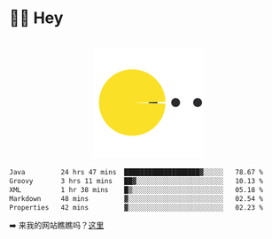 
# 👋🏻 Hey
<div align="center">
	<br>
	<img src="https://raw.githubusercontent.com/Aniket965/Aniket965/master/pacman.svg?sanitize=true" width="200" height="200">
	<br>
</div>

<!--START_SECTION:waka-->
```text
Java         24 hrs 47 mins  ███████████████████▓░░░░░   78.67 % 
Groovy       3 hrs 11 mins   ██▓░░░░░░░░░░░░░░░░░░░░░░   10.13 % 
XML          1 hr 38 mins    █▒░░░░░░░░░░░░░░░░░░░░░░░   05.18 % 
Markdown     48 mins         ▓░░░░░░░░░░░░░░░░░░░░░░░░   02.54 % 
Properties   42 mins         ▓░░░░░░░░░░░░░░░░░░░░░░░░   02.23 % 
```
<!--END_SECTION:waka-->

 ➡️  来我的网站瞧瞧吗？[这里](https://www.shaolongfei.com)
